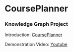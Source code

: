 # CoursePlanner
### Knowledge Graph Project

Introduction: [CoursePlanner](https://github.com/rpedsel/CoursePlanner/blob/master/CoursePlanner.pdf)

Demonstration Video: [Youtube](https://www.youtube.com/watch?v=L34QmfxO4a8&t)
